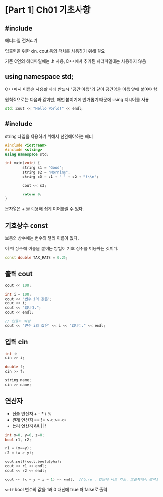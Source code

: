 # [Part 1]  Ch01 기초사항

## #include <iostream>

헤더파일 전처리기

입출력을 위한 cin, cout 등의 객체를 사용하기 위해 필요

기존 C언의 헤더파일에는 .h 사용, C++에서 추가된 헤더파일에는 사용하지 않음

## using namespace std;

C++에서 이름을 사용할 때에 반드시 "공간:이름"와 같이 공간명을 이름 앞에 붙여야 함

원칙적으로는 다음과 같지만, 매번 붙이기에 번거롭기 때문에 using 지시어를 사용

```cpp
std::cout << "Hello World!" << endl;
```

## #include <string>

string 타입을 이용하기 위해서 선언해야하는 헤더

```cpp
#include <iostream>
#include <string>
using namespace std;

int main(void) {
		string s1 = "Good";
		string s2 = "Morning";
		string s3 = s1 + " " + s2 + "!\\n";

		cout << s3;

		return 0;
}
```

문자열은 + 을 이용해 쉽게 이어붙일 수 있다. 

## 기호상수 const

보통의 상수에는 변수와 달리 이름이 없다. 

이 때 상수에 이름을 붙이는 방법이 기호 상수를 이용하는 것이다. 

```cpp
const double TAX_RATE = 0.25;
```

## 출력 cout

```cpp
cout << 100;

int i = 100;
cout << "변수 i의 값은";
cout << i;
cout << "입니다.";
cout << endl;

// 한줄로 작성
cout << "변수 i의 값은" << i << "입니다." << endl;
```

## 입력 cin

```cpp
int i;
cin >> i;

double f;
cin >> f;

string name;
cin >> name;
```

## 연산자

- 산술 연산자  + -  * / %
- 관계 연산자  == != > < >= <=
- 논리 연산자 && || !

```cpp
int x=0, y=0, z=0;
bool r1, r2;

r1 = (x==y);
r2 = (x > y);

cout.setf(cout.boolalpha);     
cout << r1 << endl;
cout << r2 << endl;

cout << (x = y = z = 1) << endl;  //ture : 한번에 비교 가능. 오른쪽에서 왼쪽으로
```

`setf`  bool 변수의 값을 1과 0 대신에 true 와 false로 출력